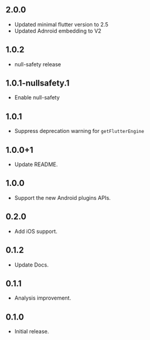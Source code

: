 ## 2.0.0

- Updated minimal flutter version to 2.5
- Updated Adnroid embedding to V2

## 1.0.2

- null-safety release

## 1.0.1-nullsafety.1

- Enable null-safety

## 1.0.1

- Suppress deprecation warning for `getFlutterEngine`

## 1.0.0+1

- Update README.

## 1.0.0

- Support the new Android plugins APIs.

## 0.2.0

- Add iOS support.

## 0.1.2

- Update Docs.

## 0.1.1

- Analysis improvement.

## 0.1.0

- Initial release.